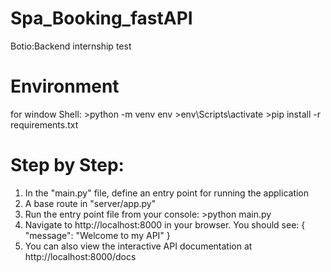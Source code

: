# Spa_Booking_fastAPI
Botio:Backend internship test

# Environment
for window
 Shell: >python -m venv env
        >env\Scripts\activate
        >pip install -r requirements.txt


# Step by Step:

1. In the "main.py" file, define an entry point for running the application
2. A base route in "server/app.py"
3. Run the entry point file from your console: >python main.py
4. Navigate to http://localhost:8000 in your browser. You should see: { "message": "Welcome to my API" }
5. You can also view the interactive API documentation at http://localhost:8000/docs
